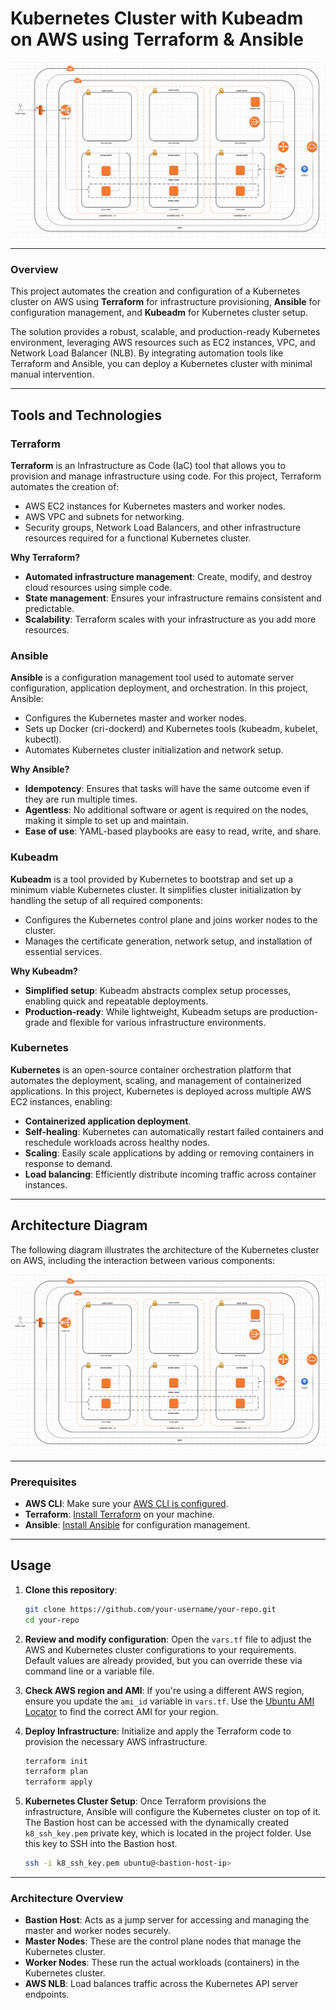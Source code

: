 # Kubernetes Cluster with Kubeadm on AWS using Terraform & Ansible

![Kubernetes AWS Architecture](./img/architecture.png)

---

### Overview
This project automates the creation and configuration of a Kubernetes cluster on AWS using **Terraform** for infrastructure provisioning, **Ansible** for configuration management, and **Kubeadm** for Kubernetes cluster setup.

The solution provides a robust, scalable, and production-ready Kubernetes environment, leveraging AWS resources such as EC2 instances, VPC, and Network Load Balancer (NLB). By integrating automation tools like Terraform and Ansible, you can deploy a Kubernetes cluster with minimal manual intervention.

---

## Tools and Technologies

### Terraform
**Terraform** is an Infrastructure as Code (IaC) tool that allows you to provision and manage infrastructure using code. For this project, Terraform automates the creation of:
- AWS EC2 instances for Kubernetes masters and worker nodes.
- AWS VPC and subnets for networking.
- Security groups, Network Load Balancers, and other infrastructure resources required for a functional Kubernetes cluster.

**Why Terraform?**
- **Automated infrastructure management**: Create, modify, and destroy cloud resources using simple code.
- **State management**: Ensures your infrastructure remains consistent and predictable.
- **Scalability**: Terraform scales with your infrastructure as you add more resources.

### Ansible
**Ansible** is a configuration management tool used to automate server configuration, application deployment, and orchestration. In this project, Ansible:
- Configures the Kubernetes master and worker nodes.
- Sets up Docker (cri-dockerd) and Kubernetes tools (kubeadm, kubelet, kubectl).
- Automates Kubernetes cluster initialization and network setup.

**Why Ansible?**
- **Idempotency**: Ensures that tasks will have the same outcome even if they are run multiple times.
- **Agentless**: No additional software or agent is required on the nodes, making it simple to set up and maintain.
- **Ease of use**: YAML-based playbooks are easy to read, write, and share.

### Kubeadm
**Kubeadm** is a tool provided by Kubernetes to bootstrap and set up a minimum viable Kubernetes cluster. It simplifies cluster initialization by handling the setup of all required components:
- Configures the Kubernetes control plane and joins worker nodes to the cluster.
- Manages the certificate generation, network setup, and installation of essential services.

**Why Kubeadm?**
- **Simplified setup**: Kubeadm abstracts complex setup processes, enabling quick and repeatable deployments.
- **Production-ready**: While lightweight, Kubeadm setups are production-grade and flexible for various infrastructure environments.

### Kubernetes
**Kubernetes** is an open-source container orchestration platform that automates the deployment, scaling, and management of containerized applications. In this project, Kubernetes is deployed across multiple AWS EC2 instances, enabling:
- **Containerized application deployment**.
- **Self-healing**: Kubernetes can automatically restart failed containers and reschedule workloads across healthy nodes.
- **Scaling**: Easily scale applications by adding or removing containers in response to demand.
- **Load balancing**: Efficiently distribute incoming traffic across container instances.

---

## Architecture Diagram
The following diagram illustrates the architecture of the Kubernetes cluster on AWS, including the interaction between various components:

![Kubernetes AWS Architecture](./img/architecture.png)

---

### Prerequisites
- **AWS CLI**: Make sure your [AWS CLI is configured](https://docs.aws.amazon.com/cli/latest/userguide/cli-configure-quickstart.html).
- **Terraform**: [Install Terraform](https://learn.hashicorp.com/tutorials/terraform/install-cli) on your machine.
- **Ansible**: [Install Ansible](https://docs.ansible.com/ansible/latest/installation_guide/intro_installation.html) for configuration management.

---

## Usage

1. **Clone this repository**:

    ```bash
    git clone https://github.com/your-username/your-repo.git
    cd your-repo
    ```

2. **Review and modify configuration**: Open the `vars.tf` file to adjust the AWS and Kubernetes cluster configurations to your requirements. Default values are already provided, but you can override these via command line or a variable file.

3. **Check AWS region and AMI**: If you're using a different AWS region, ensure you update the `ami_id` variable in `vars.tf`. Use the [Ubuntu AMI Locator](https://cloud-images.ubuntu.com/locator/ec2/) to find the correct AMI for your region.

4. **Deploy Infrastructure**: Initialize and apply the Terraform code to provision the necessary AWS infrastructure.

    ```bash
    terraform init
    terraform plan
    terraform apply
    ```

5. **Kubernetes Cluster Setup**: Once Terraform provisions the infrastructure, Ansible will configure the Kubernetes cluster on top of it. The Bastion host can be accessed with the dynamically created `k8_ssh_key.pem` private key, which is located in the project folder. Use this key to SSH into the Bastion host.

    ```bash
    ssh -i k8_ssh_key.pem ubuntu@<bastion-host-ip>
    ```

---

### Architecture Overview
- **Bastion Host**: Acts as a jump server for accessing and managing the master and worker nodes securely.
- **Master Nodes**: These are the control plane nodes that manage the Kubernetes cluster.
- **Worker Nodes**: These run the actual workloads (containers) in the Kubernetes cluster.
- **AWS NLB**: Load balances traffic across the Kubernetes API server endpoints.




